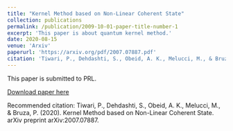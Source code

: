 ```yaml
---
title: "Kernel Method based on Non-Linear Coherent State"
collection: publications
permalink: /publication/2009-10-01-paper-title-number-1
excerpt: 'This paper is about quantum kernel method.'
date: 2020-08-15
venue: 'Arxiv'
paperurl: 'https://arxiv.org/pdf/2007.07887.pdf'
citation: 'Tiwari, P., Dehdashti, S., Obeid, A. K., Melucci, M., & Bruza, P. (2020). Kernel Method based on Non-Linear Coherent State. arXiv preprint arXiv:2007.07887.'
---
```

This paper is submitted to PRL.

[Download paper here](https://github.com/prayagtiwari/prayagtiwari.github.io/blob/master/files/KMNCS.pdf)

Recommended citation: Tiwari, P., Dehdashti, S., Obeid, A. K., Melucci, M., & Bruza, P. (2020). Kernel Method based on Non-Linear Coherent State. arXiv preprint arXiv:2007.07887.
